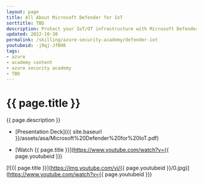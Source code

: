 ```yaml
---
layout: page
title: All About Microsoft Defender for IoT
sorttitle: TBD
description: Protect your IoT/OT infrastructure with Microsoft Defender for IoT. Come learn about Defender for IoT's agentless network detection and response (NDR) that is rapidly deployed and interoperable with Microsoft 365 Defender, Microsoft Sentinel, and external security operations center (SOC) tools. Explore differences between IT & OT security and upskill with a detailed demo. within Defender for IoT.
updated: 2022-10-30
permalink: /skilling/azure-security-academy/defender-iot
youtubeid: -j9qj-JfN98
tags: 
- azure
- academy content
- azure security academy
- TBD
---
```


# {{ page.title }}

{{ page.description }}

* [Presentation Deck]({{ site.baseurl }}/assets/asa/Microsoft%20Defender%20for%20IoT.pdf)

* [Watch {{ page.title }}](https://www.youtube.com/watch?v={{ page.youtubeid }})

[![{{ page.title }}](https://img.youtube.com/vi/{{ page.youtubeid }}/0.jpg)](https://www.youtube.com/watch?v={{ page.youtubeid }})